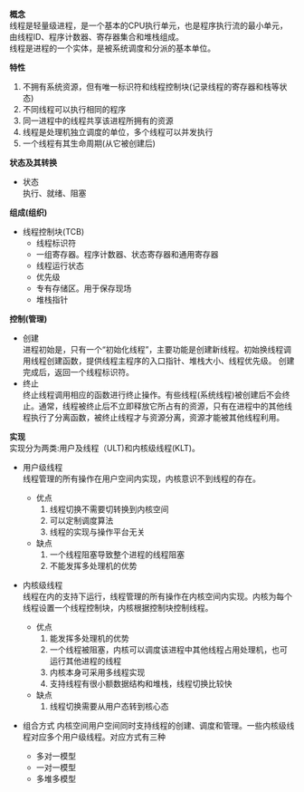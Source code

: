 **概念**  
线程是轻量级进程，是一个基本的CPU执行单元，也是程序执行流的最小单元，由线程ID、程序计数器、寄存器集合和堆栈组成。  
线程是进程的一个实体，是被系统调度和分派的基本单位。  

**特性**  
1. 不拥有系统资源，但有唯一标识符和线程控制块(记录线程的寄存器和栈等状态)  
2. 不同线程可以执行相同的程序  
3. 同一进程中的线程共享该进程所拥有的资源  
4. 线程是处理机独立调度的单位，多个线程可以并发执行
5. 一个线程有其生命周期(从它被创建后)  

**状态及其转换**  
- 状态  
    执行、就绪、阻塞  


**组成(组织)**  
- 线程控制块(TCB)  
    - 线程标识符
    - 一组寄存器。程序计数器、状态寄存器和通用寄存器
    - 线程运行状态
    - 优先级
    - 专有存储区。用于保存现场
    - 堆栈指针  

**控制(管理)**  
- 创建  
进程初始是，只有一个“初始化线程”，主要功能是创建新线程。初始换线程调用线程创建函数，提供线程主程序的入口指针、堆栈大小、线程优先级。 创建完成后，返回一个线程标识符。  
- 终止  
终止线程调用相应的函数进行终止操作。有些线程(系统线程)被创建后不会终止。通常，线程被终止后不立即释放它所占有的资源，只有在进程中的其他线程执行了分离函数，被终止线程才与资源分离，资源才能被其他线程利用。  

**实现**  
实现分为两类:用户及线程（ULT)和内核级线程(KLT)。  
- 用户级线程  
线程管理的所有操作在用户空间内实现，内核意识不到线程的存在。  
    - 优点  
        1. 线程切换不需要切转换到内核空间  
        2. 可以定制调度算法
        3. 线程的实现与操作平台无关  
    - 缺点  
        1. 一个线程阻塞导致整个进程的线程阻塞  
        2. 不能发挥多处理机的优势

- 内核级线程  
线程在内的支持下运行，线程管理的所有操作在内核空间内实现。内核为每个线程设置一个线程控制块，内核根据控制块控制线程。  
    - 优点  
        1. 能发挥多处理机的优势
        2. 一个线程被阻塞，内核可以调度该进程中其他线程占用处理机，也可运行其他进程的线程
        3. 内核本身可采用多线程实现
        4. 支持线程有很小额数据结构和堆栈，线程切换比较快  
    - 缺点  
        1. 线程切换需要从用户态转到核心态
- 组合方式
内核空间用户空间同时支持线程的创建、调度和管理。一些内核级线程对应多个用户级线程。对应方式有三种  
    - 多对一模型
    - 一对一模型  
    - 多堆多模型